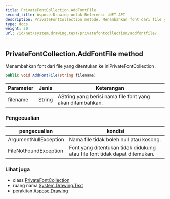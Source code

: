 ```yaml
---
title: PrivateFontCollection.AddFontFile
second_title: Aspose.Drawing untuk Referensi .NET API
description: PrivateFontCollection metode. Menambahkan font dari file yang ditentukan ke iniPrivateFontCollection .
type: docs
weight: 20
url: /id/net/system.drawing.text/privatefontcollection/addfontfile/
---
```

## PrivateFontCollection.AddFontFile method

Menambahkan font dari file yang ditentukan ke iniPrivateFontCollection .

```csharp
public void AddFontFile(string filename)
```

| Parameter | Jenis | Keterangan |
| --- | --- | --- |
| filename | String | AString yang berisi nama file font yang akan ditambahkan. |

### Pengecualian

| pengecualian | kondisi |
| --- | --- |
| ArgumentNullException | Nama file tidak boleh null atau kosong. |
| FileNotFoundException | Font yang ditentukan tidak didukung atau file font tidak dapat ditemukan. |

### Lihat juga

* class [PrivateFontCollection](../)
* ruang nama [System.Drawing.Text](../../privatefontcollection/)
* perakitan [Aspose.Drawing](../../../)


